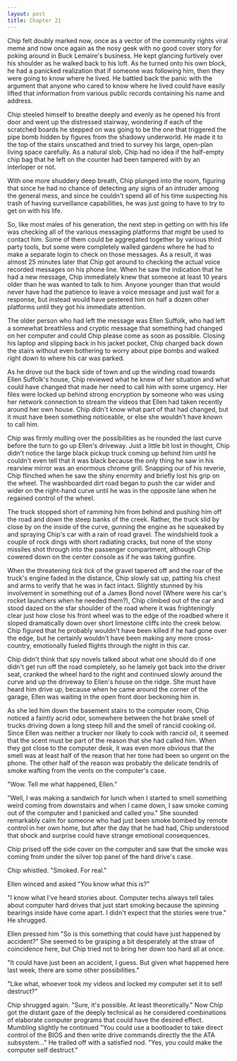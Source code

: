 ```yaml
---
layout: post
title: Chapter 21
---
```


Chip felt doubly marked now, once as a vector of the community rights viral
meme and now once again as the nosy geek with no good cover story for poking
around in Buck Lemaire's business.  He kept glancing furtively over his
shoulder as he walked back to his loft.  As he turned onto his own block, he
had a panicked realization that if someone was following him, then they were
going to know where he lived.    He battled back the panic with the argument
that anyone who cared to know where he lived could have easily lifted that
information from various public records containing his name and address.

Chip steeled himself to breathe deeply and evenly as he opened his front door
and went up the distressed stairway, wondering if each of the scratched boards
he stepped on was going to be the one that triggered the pipe bomb hidden by
figures from the shadowy underworld.  He made it to the top of the stairs
unscathed and tried to survey his large, open-plan living space carefully.
As a natural slob, Chip had no idea if the half-empty chip bag that he left on
the counter had been tampered with by an interloper or not.

With one more shuddery deep breath, Chip plunged into the room, figuring that
since he had no chance of detecting any signs of an intruder among the general
mess, and since he couldn't spend all of his time suspecting his trash of
having surveillance capabilities, he was just going to have to try to get on
with his life.

So, like most males of his generation, the next step in getting on with his
life was checking all of the various messaging platforms that might be used to
contact him.  Some of them could be aggregated together by various third party
tools, but some were completely walled gardens where he had to make a separate
login to check on those messages.  As a result, it was almost 25 minutes later
that Chip got around to checking the actual voice recorded messages on his
phone line.  When he saw the indication that he had a new message, Chip
immediately knew that someone at least 10 years older than he was wanted to
talk to him.  Anyone younger than that would never have had the patience to
leave a voice message and just wait for a response, but instead would have
pestered him on half a dozen other platforms until they got his immediate
attention.

The older person who had left the message was Ellen Suffolk, who had left a
somewhat breathless and cryptic message that something had changed on her
computer and could Chip please come as soon as possible.  Closing his laptop
and slipping back in his jacket pocket, Chip charged back down the stairs
without even bothering to worry about pipe bombs and walked right down to
where his car was parked.

As he drove out the back side of town and up the winding road towards Ellen
Suffolk's house, Chip reviewed what he knew of her situation and what could
have changed that made her need to call him with some urgency.  Her files were
locked up behind strong encryption by someone who was using her network
connection to stream the videos that Ellen had taken recently around her own
house.  Chip didn't know what part of that had changed, but it must have been
something noticeable, or else she wouldn't have known to call him.

Chip was firmly mulling over the possibilities as he rounded the last curve
before the turn to go up Ellen's driveway.  Just a little bit lost in thought,
Chip didn't notice the large black pickup truck coming up behind him until he
couldn't even tell that it was black because the only thing he saw in his
rearview mirror was an enormous chrome grill.  Snapping our of his reverie,
Chip flinched when he saw the shiny enormity and briefly lost his grip on the
wheel.  The washboarded dirt road began to push the car wider and wider on the
right-hand curve until he was in the opposite lane when he regained control of
the wheel.

The truck stopped short of ramming him from behind and pushing him off the
road and down the steep banks of the creek.  Rather, the truck slid by close
by on the inside of the curve, gunning the engine as he squeaked by and
spraying Chip's car with a rain of road gravel.  The windshield took a couple
of rock dings with short radiating cracks, but none of the stony missiles shot
through into the passenger compartment, although Chip cowered down on the
center console as if he was taking gunfire.

When the threatening *tick tick* of the gravel tapered off and the roar of the
truck's engine faded in the distance, Chip slowly sat up, patting his chest
and arms to verify that he was in fact intact.  Slightly stunned by his
involvement in something out of a James Bond novel (Where were his car's rocket
launchers when he needed them?), Chip climbed out of the car and stood dazed
on the sfar shoulder of the road where it was frighteningly clear just how
close his front wheel was to the edge of the roadbed where it sloped
dramatically down over short limestone cliffs into the creek below.  Chip
figured that he probably wouldn't have been killed if he had gone over the
edge, but he certainly wouldn't have been making any more cross-country,
emotionally fueled flights through the night in this car.

Chip didn't think that spy novels talked about what one should do if one
didn't get run off the road completely, so he lamely got back into the driver
seat, cranked the wheel hard to the right and continued slowly around the
curve and up the driveway to Ellen's house on the ridge.  She must have heard
him drive up, because when he came around the corner of the garage, Ellen was
waiting in the open front door beckoning him in.

As she led him down the basement stairs to the computer room, Chip noticed a
faintly acrid odor, somewhere between the hot brake smell of trucks driving
down a long steep hill and the smell of rancid cooking oil.  Since Ellen was
neither a trucker nor likely to cook with rancid oil, it seemed that the scent
must be part of the reason that she had called him.  When they got close to
the computer desk, it was even more obvious that the smell was at least half
of the reason that her tone had been so urgent on the phone.  The other half
of the reason was probably the delicate tendrils of smoke wafting from the
vents on the computer's case.

"Wow.  Tell me what happened, Ellen."

"Well, I was making a sandwich for lunch when I started to smell something
weird coming from downstairs and when I came down, I saw smoke coming out of
the computer and I panicked and called you."  She sounded remarkably calm for
someone who had just been smoke bombed by remote control in her own home, but
after the day that he had had, Chip understood that shock and surprise could
have strange emotional consequences.

Chip prised off the side cover on the computer and saw that the smoke was
coming from under the silver top panel of the hard drive's case.  

Chip whistled. "Smoked.  For real."

Ellen winced and asked "You know what this is?"

"I know what I've heard stories about.  Computer techs always tell tales about
computer hard drives that just start smoking because the spinning bearings inside
have come apart.  I didn't expect that the stories were true."  He shrugged.

Ellen pressed him "So is this something that could have just happened by
accident?"  She seemed to be grasping a bit desperately at the straw of
coincidence here, but Chip tried not to bring her down too hard all at once.

"It could have just been an accident, I guess.  But given what happened here
last week, there are some other possibilities."

"Like what, whoever took my videos and locked my computer set it to self
destruct?"

Chip shrugged again.  "Sure, it's possible.  At least theoretically."  Now
Chip got the distant gaze of the deeply technical as he considered
combinations of elaborate computer programs that could have the desired
effect.  Mumbling slightly he continued "You could use a bootloader to take
direct control of the BIOS and then write drive commands directly the the ATA
subsystem..."  He trailed off with a satisfied nod.  "Yes, you could make the
computer self destruct."
